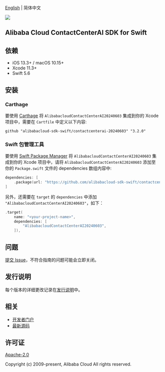 [English](README.md) | 简体中文

![](https://aliyunsdk-pages.alicdn.com/icons/AlibabaCloud.svg)

## Alibaba Cloud ContactCenterAI SDK for Swift

## 依赖

- iOS 13.3+ / macOS 10.15+
- Xcode 11.3+
- Swift 5.6

## 安装

### Carthage

要使用 [Carthage](https://github.com/Carthage/Carthage) 将 `AlibabacloudContactCenterAI20240603` 集成到你的 Xcode 项目中，需要在 `Cartfile` 中定义以下内容:

```ogdl
github "alibabacloud-sdk-swift/contactcenterai-20240603" "3.2.0"
```

### Swift 包管理工具

要使用 [Swift Package Manager](https://swift.org/package-manager/) 将 `AlibabacloudContactCenterAI20240603` 集成到你的 Xcode 项目中，请将 `AlibabacloudContactCenterAI20240603` 添加至你的 `Package.swift` 文件的 dependencies 数组内容中:

```swift
dependencies: [
    .package(url: "https://github.com/alibabacloud-sdk-swift/contactcenterai-20240603.git", from: "3.2.0")
]
```

另外，还需要在 `target` 的 `dependencies` 中添加 `"AlibabacloudContactCenterAI20240603"`，如下：

```swift
.target(
    name: "<your-project-name>",
    dependencies: [
        "AlibabacloudContactCenterAI20240603",
    ]),
```

## 问题

[提交 Issue](https://github.com/alibabacloud-sdk-swift/contactcenterai-20240603/issues/new)，不符合指南的问题可能会立即关闭。

## 发行说明

每个版本的详细更改记录在[发行说明](./ChangeLog.txt)中。

## 相关

* [开发者门户](https://next.api.aliyun.com/home)
* [最新源码](https://github.com/alibabacloud-sdk-swift/contactcenterai-20240603)

## 许可证

[Apache-2.0](http://www.apache.org/licenses/LICENSE-2.0)

Copyright (c) 2009-present, Alibaba Cloud All rights reserved.
